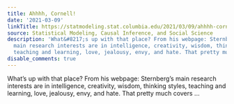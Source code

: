 ```yaml
---
title: Ahhhh, Cornell!
date: '2021-03-09'
linkTitle: https://statmodeling.stat.columbia.edu/2021/03/09/ahhhh-cornell/
source: Statistical Modeling, Causal Inference, and Social Science
description: 'What&#8217;s up with that place? From his webpage: Sternberg&#8217;s
  main research interests are in intelligence, creativity, wisdom, thinking styles,
  teaching and learning, love, jealousy, envy, and hate. That pretty much covers ...'
disable_comments: true
---
```

What&#8217;s up with that place? From his webpage: Sternberg&#8217;s main research interests are in intelligence, creativity, wisdom, thinking styles, teaching and learning, love, jealousy, envy, and hate. That pretty much covers ...